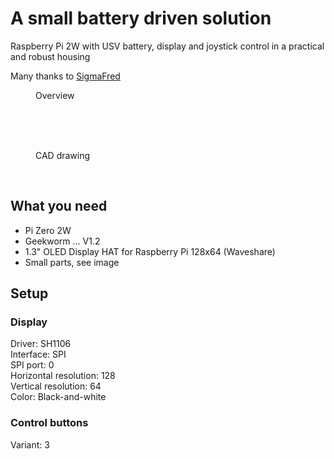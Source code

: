 # A small battery driven solution
Raspberry Pi 2W with USV battery, display and joystick control in a practical and robust housing

Many thanks to <a href="https://github.com/SigmaFred">SigmaFred</a>

<figure>
  <img src="" align="center">
	<figcaption>Overview</figcaption>
</figure><br />
<br />
<br />
<figure>
	<img src="" align="center">
	<figcaption>CAD drawing</figcaption>
</figure><br />

## What you need
<ul>
	<li>Pi Zero 2W</li>
	<li>Geekworm ... V1.2 </li>
	<li>1.3" OLED Display HAT for Raspberry Pi 128x64 (Waveshare)</li>
	<li>Small parts, see image</li>
</ul>

## Setup
### Display
Driver: SH1106\
Interface: SPI\
SPI port: 0\
Horizontal resolution: 128\
Vertical resolution: 64\
Color: Black-and-white

### Control buttons
Variant: 3


